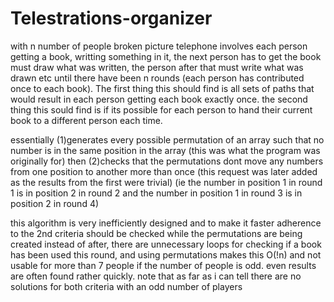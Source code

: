 # Telestrations-organizer
with n number of people broken picture telephone involves each person getting a book, writting something in it, 
the next person has to get the book must draw what was written, the person after that must write what was drawn etc 
until there have been n rounds (each person has contributed once to each book). 
The first thing this should find is all sets of paths that would result in each person getting each book exactly once. 
the second thing this sould find is if its possible for each person to hand their current book to a different person each time.

essentially (1)generates every possible permutation of an array such that no number is in the same position in the array (this was what the program was originally for)
then (2)checks that the permutations dont move any numbers from one position to another more than once (this request was later added as the results from the first were trivial)
(ie the number in position 1 in round 1 is in position 2 in round 2 and the number in position 1 in round 3 is in position 2 in round 4)

this algorithm is very inefficiently designed and to make it faster adherence to the 2nd criteria should be checked while the permutations are being created instead of after, there are unnecessary loops for checking if a book has been used this round, and using permutations makes this O(!n) and not usable for more than 7 people if the number of people is odd. even results are often found rather quickly.
note that as far as i can tell there are no solutions for both criteria with an odd number of players

